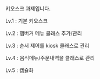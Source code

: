키오스크 과제입니다.

Lv.1 : 기본 키오스크

Lv.2 : 햄버거 메뉴 클래스 추가/관리

Lv.3 : 순서 제어를 kiosk 클래스로 관리

Lv.4 : 음식메뉴/주문내역을 클래스로 관리

Lv.5 : 캡슐화
